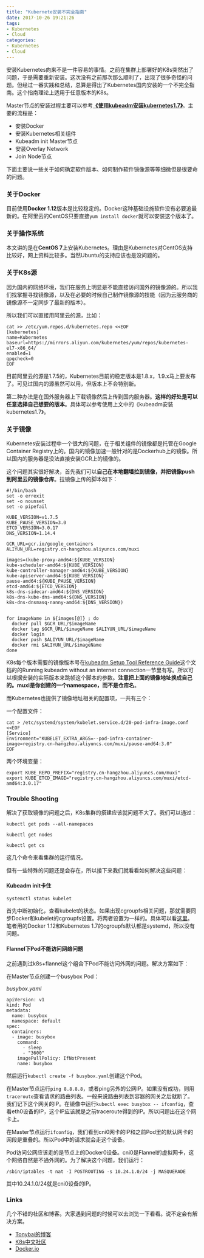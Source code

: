 ```yaml
---
title: "Kubernete安装不完全指南"
date: 2017-10-26 19:21:26
tags: 
- Kubernetes
- Cloud
categories: 
- Kubernetes
- Cloud
---
```


安装Kubernetes向来不是一件容易的事情。之前在集群上部署好的K8s突然出了问题，于是需要重新安装。这次没有之前那次那么顺利了，出现了很多奇怪的问题。但经过一番实践和总结，总算是得出了Kubernetes国内安装的一个不完全指南。这个指南理论上适用于任意版本的K8s。

<!-- more -->

Master节点的安装过程主要可以参考[**《使用kubeadm安装kubernetes1.7》**](https://blog.jsjs.org/?p=414)。主要的流程是：

+ 安装Docker
+ 安装Kubernetes相关组件
+ Kubeadm init Master节点
+ 安装Overlay Network
+ Join Node节点

下面主要说一些关于如何确定软件版本、如何制作软件镜像源等等细微但是很要命的问题。

### 关于Docker

目前使用**Docker 1.12**版本是比较稳定的。Docker这种基础设施软件没有必要追最新的。在阿里云的CentOS只要直接`yum install docker`就可以安装这个版本了。

### 关于操作系统

本文讲的是在**CentOS 7**上安装Kubernetes。理由是Kubernetes对CentOS支持比较好，网上资料比较多。当然Ubuntu的支持应该也是没问题的。

### 关于K8s源

因为国内的网络环境，我们在服务上明显是不能直接访问国外的镜像源的。所以我们找掌握寻找镜像源，以及在必要的时候自己制作镜像源的技能（因为云服务商的镜像源不一定同步了最新的版本）。

所以我们可以直接用阿里云的源，比如：

```
cat >> /etc/yum.repos.d/kubernetes.repo <<EOF
[kubernetes]
name=Kubernetes
baseurl=https://mirrors.aliyun.com/kubernetes/yum/repos/kubernetes-el7-x86_64/
enabled=1
gpgcheck=0
EOF
```

目前阿里云的源是1.7.5的，Kubernetes目前的稳定版本是1.8.x，1.9.x马上要发布了。可见过国内的源虽然可以用，但版本上不会特别新。

第二种办法是在国外服务器上下载镜像然后上传到国内服务器。**这样的好处是可以任意选择自己想要的版本**。具体可以参考使用上文中的《kubeadm安装kubernetes1.7》。

### 关于镜像

Kubernetes安装过程中一个很大的问题，在于相关组件的镜像都是托管在Google Container Registry上的。国内的镜像加速一般针对的是Dockerhub上的镜像。所以国内的服务器是没法直接安装GCR上的镜像的。

这个问题其实很好解决，首先我们可以**自己在本地翻墙拉到镜像，并把镜像push到阿里云的镜像仓库**。拉镜像上传的脚本如下：

```
#!/bin/bash
set -o errexit
set -o nounset
set -o pipefail

KUBE_VERSION=v1.7.5
KUBE_PAUSE_VERSION=3.0
ETCD_VERSION=3.0.17
DNS_VERSION=1.14.4

GCR_URL=gcr.io/google_containers
ALIYUN_URL=registry.cn-hangzhou.aliyuncs.com/muxi

images=(kube-proxy-amd64:${KUBE_VERSION}
kube-scheduler-amd64:${KUBE_VERSION}
kube-controller-manager-amd64:${KUBE_VERSION}
kube-apiserver-amd64:${KUBE_VERSION}
pause-amd64:${KUBE_PAUSE_VERSION}
etcd-amd64:${ETCD_VERSION}
k8s-dns-sidecar-amd64:${DNS_VERSION}
k8s-dns-kube-dns-amd64:${DNS_VERSION}
k8s-dns-dnsmasq-nanny-amd64:${DNS_VERSION})


for imageName in ${images[@]} ; do
  docker pull $GCR_URL/$imageName
  docker tag $GCR_URL/$imageName $ALIYUN_URL/$imageName
  docker login
  docker push $ALIYUN_URL/$imageName
  docker rmi $ALIYUN_URL/$imageName
done
```

K8s每个版本需要的镜像版本号在[kubeadm Setup Tool Reference Guide](https://kubernetes.io/docs/admin/kubeadm/#custom-images)这个文档的的Running kubeadm without an internet connection一节里有写。所以可以根据安装的实际版本来跳帧这个脚本的参数。**注意把上面的镜像地址换成自己的。muxi是你创建的一个namespace，而不是仓库名**。

而Kubernetes也提供了镜像地址相关的配置项，一共有三个：

一个配置文件：

```
cat > /etc/systemd/system/kubelet.service.d/20-pod-infra-image.conf <<EOF
[Service]
Environment="KUBELET_EXTRA_ARGS=--pod-infra-container-image=registry.cn-hangzhou.aliyuncs.com/muxi/pause-amd64:3.0"
EOF
```

两个环境变量：

```
export KUBE_REPO_PREFIX="registry.cn-hangzhou.aliyuncs.com/muxi"
export KUBE_ETCD_IMAGE="registry.cn-hangzhou.aliyuncs.com/muxi/etcd-amd64:3.0.17"
```

### Trouble Shooting

解决了获取镜像的问题之后，K8s集群的搭建应该就问题不大了。我们可以通过：

```
kubectl get pods --all-namepaces

kubectl get nodes 

kubectl get cs 
```

这几个命令来看集群的运行情况。

但有一些特殊的问题还是会存在，所以接下来我们就看看如何解决这些问题：

#### Kubeadm init卡住

```
systemctl status kubelet
```

首先中断初始化，查看kubelet的状态。如果出现cgroupfs相关问题，那就需要同步Docker和kubelet的cgroupfs设置。将两者设置为一样的。具体可以看[这里](https://github.com/kubernetes/kubernetes/issues/43805#issuecomment-320965626)。笔者用的Docker 1.12和Kubernetes 1.7的cgroupfs默认都是systemd，所以没有问题。

#### Flannel下Pod不能访问网络问题

之前遇到过k8s+flannel这个组合下Pod不能访问外网的问题。解决方案如下：

在Master节点创建一个busybox Pod：


*busybox.yaml*

```
apiVersion: v1
kind: Pod
metadata:
  name: busybox
  namespace: default
spec:
  containers:
  - image: busybox
    command:
      - sleep
      - "3600"
    imagePullPolicy: IfNotPresent
    name: busybox
```


然后运行`kubectl create -f busybox.yaml`创建这个Pod。

在Master节点运行`ping 8.8.8.8`，或者ping另外的公网IP。如果没有成功，则用`traceroute`查看请求的路由列表。一般来说路由列表到容器的网关之后就断了。我们记下这个网关的IP。在镜像中运行`kubectl exec busybox -- ifconfig`，查看eth0设备的IP，这个IP应该就是之前traceroute得到的IP。所以问题出在这个网卡上。

在Master节点运行`ifconfig`，我们看到cni0网卡的IP和之前Pod里的默认网卡的网段是重叠的。所以Pod中的请求就会走这个设备。

Pod访问公网应该走的是节点上的Docker0设备。cni0是Flannel的虚拟网卡，这个网络自然是不通外网的。为了解决这个问题，我们运行：


```
/sbin/iptables -t nat -I POSTROUTING -s 10.24.1.0/24 -j MASQUERADE
```

其中10.24.1.0/24就是cni0设备的IP。

### Links

几个不错的社区和博客。大家遇到问题的时候可以去浏览一下看看。说不定会有解决方案。

+ [Tonybai的博客](http://tonybai.com/articles/)
+ [K8s中文社区](https://www.kubernetes.org.cn/)
+ [Docker.io](http://dockone.io/)





